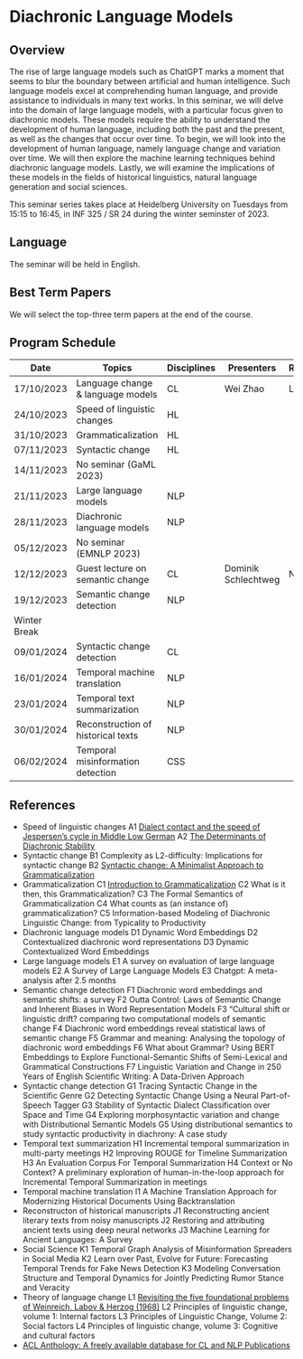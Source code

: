# Diachronic Language Models 

## Overview

The rise of large language models such as ChatGPT marks a moment that seems to blur the boundary between artificial and human intelligence. Such language models excel at comprehending human language, and provide assistance to individuals in many text works. In this seminar, we will delve into the domain of large language models, with a particular focus given to diachronic models. These models require the ability to understand the development of human language, including both the past and the present, as well as the changes that occur over time. To begin, we will look into the development of human language, namely language change and variation over time. We will then explore the machine learning techniques behind diachronic language models. Lastly, we will examine the implications of these models in the fields of historical linguistics, natural language generation and social sciences.

This seminar series takes place at Heidelberg University on Tuesdays from 15:15 to 16:45, in INF 325 / SR 24 during the winter seminster of 2023.

## Language
The seminar will be held in English.

## Best Term Papers
We will select the top-three term papers at the end of the course.

## Program Schedule

| Date       | Topics                            | Disciplines       | Presenters     | References |
|------------|-----------------------------------|----------------|----------------|------------|
| 17/10/2023 | Language change & language models    |   CL             | Wei Zhao       |   L1         |
| 24/10/2023 | Speed of linguistic changes       | HL    |                |            |            
| 31/10/2023 | Grammaticalization                | HL    |                |            |            
| 07/11/2023 | Syntactic change                  | HL    |                |            |
| 14/11/2023 | No seminar (GaML 2023)            |                |                |            |
| 21/11/2023 | Large language models             | NLP    |                |            |
| 28/11/2023 | Diachronic language models        | NLP            |                |            |
| 05/12/2023 | No seminar (EMNLP 2023)           |                |                |            |
| 12/12/2023 | Guest lecture on semantic change  | CL             | Dominik Schlechtweg  |  No need          |
| 19/12/2023 | Semantic change detection         | NLP            |                |            |
| Winter Break                                   |                |                |            |
| 09/01/2024 | Syntactic change detection | CL             |                |            |
| 16/01/2024 | Temporal machine translation| NLP            |                |            |
| 23/01/2024 | Temporal text summarization       | NLP            |                |            |
| 30/01/2024 | Reconstruction of historical texts         | NLP             |                |            |
| 06/02/2024 | Temporal misinformation detection        | CSS            |                |            |


## References 

- Speed of linguistic changes
  A1 [Dialect contact and the speed of Jespersen’s cycle in Middle Low German](https://www.aup-online.com/docserver/fulltext/00398691/66/1/01_TET2014.1.BREI.pdf?expires=1697231538&id=id&accname=guest&checksum=51C6AE8362F81C2A8C1329C0A71AD253 )
  A2 [The Determinants of Diachronic Stability](https://www.google.de/books/edition/The_Determinants_of_Diachronic_Stability/knWODwAAQBAJ?hl=de&gbpv=1&dq=The+determinants+of+diachronic+stability&printsec=frontcover)
- Syntactic change
  B1 Complexity as L2-difficulty: Implications for syntactic change
  B2 [Syntactic change: A Minimalist Approach to Grammaticalization](/attachments/RobRou2003.pdf)
- Grammaticalization
  C1 [Introduction to Grammaticalization](/attachments/Heine2003_Grammaticalization.pdf)
  C2 What is it then, this Grammaticalization?
  C3 The Formal Semantics of Grammaticalization
  C4 What counts as (an instance of) grammaticalization?
  C5 Information-based Modeling of Diachronic Linguistic Change: from Typicality to Productivity
- Diachronic language models
  D1 Dynamic Word Embeddings
  D2 Contextualized diachronic word representations
  D3 Dynamic Contextualized Word Embeddings
- Large language models
  E1 A survey on evaluation of large language models
  E2 A Survey of Large Language Models
  E3 Chatgpt: A meta-analysis after 2.5 months
- Semantic change detection
  F1 Diachronic word embeddings and semantic shifts: a survey
  F2 Outta Control: Laws of Semantic Change and Inherent Biases in Word Representation Models
  F3 “Cultural shift or linguistic drift? comparing two computational models of semantic change
  F4 Diachronic word embeddings reveal statistical laws of semantic change
  F5 Grammar and meaning: Analysing the topology of diachronic word embeddings
  F6 What about Grammar? Using BERT Embeddings to Explore Functional-Semantic Shifts of Semi-Lexical and Grammatical Constructions
  F7 Linguistic Variation and Change in 250 Years of English Scientific Writing: A Data-Driven Approach
- Syntactic change detection
  G1 Tracing Syntactic Change in the Scientific Genre
  G2 Detecting Syntactic Change Using a Neural Part-of-Speech Tagger
  G3 Stability of Syntactic Dialect Classification over Space and Time
  G4 Exploring morphosyntactic variation and change with Distributional Semantic Models
  G5 Using distributional semantics to study syntactic productivity in diachrony: A case study
- Temporal text summarization
  H1 Incremental temporal summarization in multi-party meetings
  H2 Improving ROUGE for Timeline Summarization
  H3 An Evaluation Corpus For Temporal Summarization
  H4 Context or No Context? A preliminary exploration of human-in-the-loop approach for Incremental Temporal Summarization in meetings
- Temporal machine translation
  I1 A Machine Translation Approach for Modernizing Historical Documents Using Backtranslation
- Reconstructon of historical manuscripts
  J1 Reconstructing ancient literary texts from noisy manuscripts
  J2 Restoring and attributing ancient texts using deep neural networks
  J3 Machine Learning for Ancient Languages: A Survey
- Social Science
  K1 Temporal Graph Analysis of Misinformation Spreaders in Social Media
  K2 Learn over Past, Evolve for Future: Forecasting Temporal Trends for Fake News Detection
  K3 Modeling Conversation Structure and Temporal Dynamics for Jointly Predicting Rumor Stance and Veracity
- Theory of language change
  L1 [Revisiting the five foundational problems of Weinreich, Labov & Herzog (1968)](DiaCom_problems_ABreitba_R1.pdf)
  L2 Principles of linguistic change, volume 1: Internal factors
  L3 Principles of Linguistic Change, Volume 2: Social factors
  L4 Principles of linguistic change, volume 3: Cognitive and cultural factors
- [ACL Anthology: A freely available database for CL and NLP Publications](https://aclanthology.org/)
